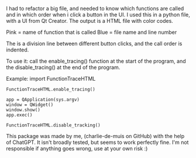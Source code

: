 I had to refactor a big file, and needed to know which functions are called and in which order when i click a button in the UI.
I used this in a python file, with a UI from Qt Creator. The output is a HTML file with color codes.

Pink = name of function that is called
Blue = file name and line number

The is a division line between different button clicks, and the call order is indented.


To use it: call the enable_tracing() function at the start of the program, 
and the disable_tracing() at the end of the program.

Example:
    import FunctionTraceHTML

    FunctionTraceHTML.enable_tracing()

    app = QApplication(sys.argv)
    window = QWidget()
    window.show()
    app.exec()

    FunctionTraceHTML.disable_tracking()


This package was made by me, (charlie-de-muis on GitHub) with the help of ChatGPT.
It isn't broadly tested, but seems to work perfectly fine. 
I'm not responsible if anything goes wrong, use at your own risk :)
